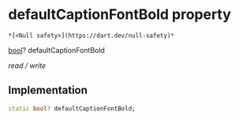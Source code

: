 


# defaultCaptionFontBold property




    *[<Null safety>](https://dart.dev/null-safety)*


[bool](https://api.flutter.dev/flutter/dart-core/bool-class.html)? defaultCaptionFontBold
  
_read / write_






## Implementation

```dart
static bool? defaultCaptionFontBold;


```







